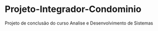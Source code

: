 # Projeto-Integrador-Condominio
Projeto de conclusão do curso Analise e Desenvolvimento de Sistemas

